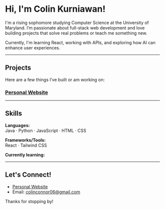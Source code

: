 # Hi, I'm Colin Kurniawan!

I'm a rising sophomore studying Computer Science at the University of Maryland. I’m passionate about full-stack web development and love building projects that solve real problems or teach me something new.

Currently, I'm learning React, working with APIs, and exploring how AI can enhance user experiences.

---

## Projects

Here are a few things I’ve built or am working on:

### [Personal Website](link)
> 

---

## Skills

**Languages:**  
Java · Python · JavaScript · HTML · CSS

**Frameworks/Tools:**  
React · Tailwind CSS 

**Currently learning:**  


---

## Let's Connect!

- [Personal Website](https://colinkurniawan.github.io)
- Email: colinconnor06@gmail.com

Thanks for stopping by! 
